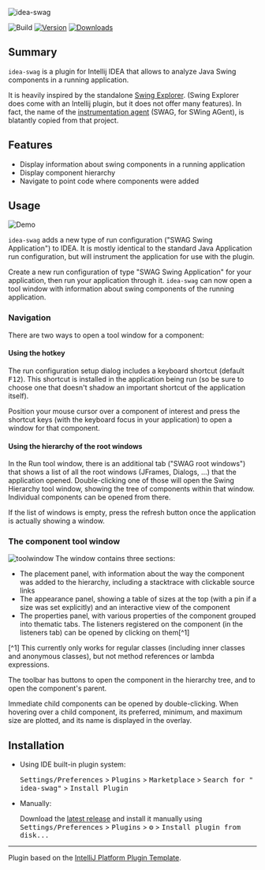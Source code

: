 ![idea-swag](https://raw.githubusercontent.com/ohle/idea-swag/main/Logo.png)

![Build](https://github.com/ohle/idea-swag/workflows/Build/badge.svg)
[![Version](https://img.shields.io/jetbrains/plugin/v/18345.svg)](https://plugins.jetbrains.com/plugin/18345)
[![Downloads](https://img.shields.io/jetbrains/plugin/d/18345.svg)](https://plugins.jetbrains.com/plugin/18345)

## Summary

<!-- Plugin description -->
`idea-swag` is a plugin for Intellij IDEA that allows to analyze Java Swing components in a running
application.

It is heavily inspired by the
standalone [Swing Explorer](https://github.com/swingexplorer/swingexplorer). (Swing Explorer does
come with an Intellij plugin, but it does not offer many features). In fact, the name of the
[instrumentation agent](https://github.com/ohle/swag) (SWAG, for SWing AGent), is blatantly copied
from that project.
<!-- Plugin description end -->

## Features

- Display information about swing components in a running application
- Display component hierarchy
- Navigate to point code where components were added

## Usage

![Demo](https://raw.githubusercontent.com/ohle/idea-swag/main/screenshots/Demo.gif)

`idea-swag` adds a new type of run configuration ("SWAG Swing Application") to IDEA. It is mostly
identical to the standard Java Application run configuration, but will instrument the application
for use with the plugin.

Create a new run configuration of type "SWAG Swing Application" for your application, then run your
application through it. `idea-swag` can now open a tool window with information about swing
components of the running application.

### Navigation

There are two ways to open a tool window for a component:

#### Using the hotkey

The run configuration setup dialog includes a keyboard shortcut (default <kbd>F12</kbd>). This
shortcut is installed in the application being run (so be sure to choose one that doesn't shadow an
important shortcut of the application itself).

Position your mouse cursor over a component of interest and press the shortcut keys (with the
keyboard focus in your application) to open a window for that component.

#### Using the hierarchy of the root windows

In the Run tool window, there is an additional tab ("SWAG root windows") that shows a list of all
the root windows (JFrames, Dialogs, …) that the application opened. Double-clicking one of those
will open the Swing Hierarchy tool window, showing the tree of components within that window.
Individual components can be opened from there.

If the list of windows is empty, press the refresh button once the application is actually showing a
window.

### The component tool window

![toolwindow](https://raw.githubusercontent.com/ohle/idea-swag/main/screenshots/toolwindow.png)
The window contains three sections:

- The placement panel, with information about the way the component was added to the hierarchy,
  including a stacktrace with clickable source links
- The appearance panel, showing a table of sizes at the top (with a pin if a size was set
  explicitly)
  and an interactive view of the component
- The properties panel, with various properties of the component grouped into thematic tabs. The
  listeners registered on the component (in the listeners tab) can be opened by clicking on them[^1]

[^1] This currently only works for regular classes (including inner classes and anonymous classes),
but not method references or lambda expressions.

The toolbar has buttons to open the component in the hierarchy tree, and to open the component's
parent.

Immediate child components can be opened by double-clicking. When hovering over a child component,
its preferred, minimum, and maximum size are plotted, and its name is displayed in the overlay.

## Installation

- Using IDE built-in plugin system:

  <kbd>Settings/Preferences</kbd> > <kbd>Plugins</kbd> > <kbd>Marketplace</kbd> > <kbd>Search for "
  idea-swag"</kbd> >
  <kbd>Install Plugin</kbd>

- Manually:

  Download the [latest release](https://github.com/ohle/idea-swag/releases/latest) and install it
  manually using
  <kbd>Settings/Preferences</kbd> > <kbd>Plugins</kbd> > <kbd>⚙️</kbd> > <kbd>Install plugin from
  disk...</kbd>

---
Plugin based on the [IntelliJ Platform Plugin Template][template].

[template]: https://github.com/JetBrains/intellij-platform-plugin-template